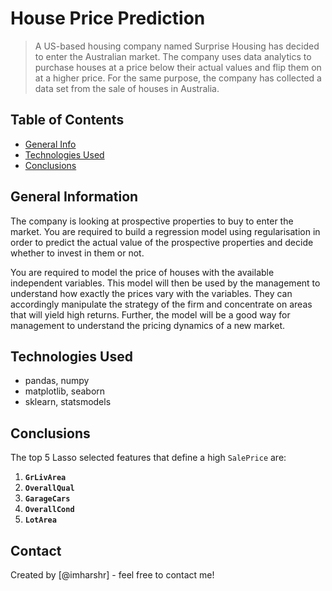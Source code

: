 # House Price Prediction
> A US-based housing company named Surprise Housing has decided to enter the Australian market. The company uses data analytics to purchase houses at a price below their actual values and flip them on at a higher price. For the same purpose, the company has collected a data set from the sale of houses in Australia.


## Table of Contents
* [General Info](#general-information)
* [Technologies Used](#technologies-used)
* [Conclusions](#conclusions)

<!-- You can include any other section that is pertinent to your problem -->

## General Information
The company is looking at prospective properties to buy to enter the market. You are required to build a regression model using regularisation in order to predict the actual value of the prospective properties and decide whether to invest in them or not.

You are required to model the price of houses with the available independent variables. This model will then be used by the management to understand how exactly the prices vary with the variables. They can accordingly manipulate the strategy of the firm and concentrate on areas that will yield high returns. Further, the model will be a good way for management to understand the pricing dynamics of a new market.


## Technologies Used
- pandas, numpy
- matplotlib, seaborn
- sklearn, statsmodels


## Conclusions
The top 5 Lasso selected features that define a high `SalePrice` are:
1. __`GrLivArea`__ 
2. __`OverallQual`__
3. __`GarageCars`__
4. __`OverallCond`__
5. __`LotArea`__


## Contact
Created by [@imharshr] - feel free to contact me!